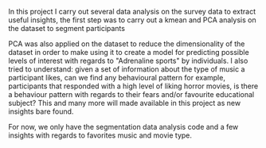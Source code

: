 In this project I carry out several data analysis on the survey data
to extract useful insights, the first step was to carry out a kmean and PCA analysis on the dataset to segment participants

PCA was also applied on the dataset to reduce the dimensionality of the dataset in order to make using it to create a model for predicting possible levels of interest with regards to "Adrenaline sports" by individuals.
I also tried to understand: given a set of information about the type of music a participant likes, can we find any behavioural pattern for example, participants that responded with a high level of liking horror movies, is there a behaviour pattern with regards to their fears and/or favourite educational subject?
This and many more will made available in this project as new insights bare found.

For now, we only have the segmentation data analysis code and a few insights with regards to favorites music and movie type.
